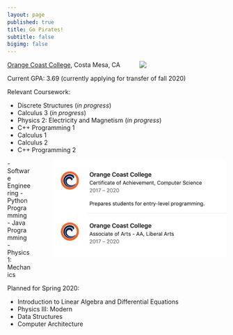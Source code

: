```yaml
---
layout: page
published: true
title: Go Pirates!
subtitle: false
bigimg: false
---
```

<img style="float: right; margin: 0px 0px 15px 15px;" src="https://pbs.twimg.com/profile_images/2646487952/7fd9198d72becee7c50c457e5dfaea9e_400x400.jpeg" width="200" />




[Orange Coast College](http://www.orangecoastcollege.edu/Pages/home.aspx), Costa Mesa, CA

Current GPA: 3.69 (currently applying for transfer of fall 2020)

Relevant Coursework:
- Discrete Structures (*in progress*)
- Calculus 3 (*in progress*)
- Physics 2: Electricity and Magnetism (*in progress*)
- C++ Programming 1
- Calculus 1
- Calculus 2
- C++ Programming 2
<img style="float: right; margin: 0px 0px 50px 50px;" src="/img/educationOCC.png" width="400" />
- Software Engineering
- Python Programming
- Java Programming 
- Physics 1: Mechanics

Planned for Spring 2020: 
- Introduction to Linear Algebra and Differential Equations 
- Physics III: Modern 
- Data Structures
- Computer Architecture
